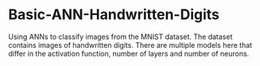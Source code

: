 # Basic-ANN-Handwritten-Digits

Using ANNs to classify images from the MNIST dataset.
The dataset contains images of handwritten digits.
There are multiple models here that differ in the activation function, number of layers and number of neurons.
